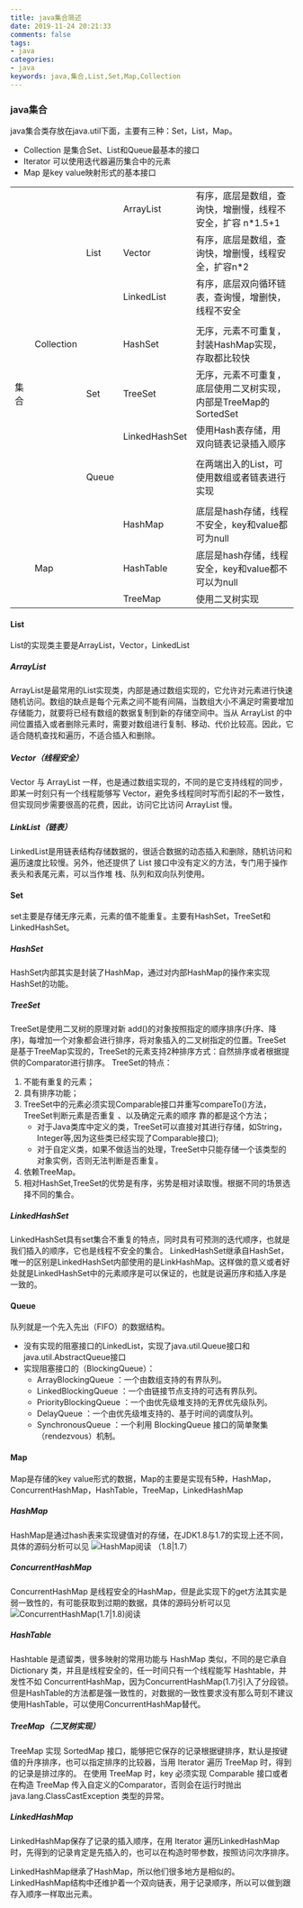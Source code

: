 ```yaml
---
title: java集合简述
date: 2019-11-24 20:21:33
comments: false
tags: 
- java
categories: 
- java
keywords: java,集合,List,Set,Map,Collection
---
```


### java集合

java集合类存放在java.util下面，主要有三种：Set，List，Map。

- Collection 是集合Set、List和Queue最基本的接口
- Iterator 可以使用迭代器遍历集合中的元素
- Map 是key value映射形式的基本接口

|     |            |           |                |                                                                |
| --- | ---------- | --------- | -------------- | -------------------------------------------------------------- |
|     |            |           |  ArrayList     | 有序，底层是数组，查询快，增删慢，线程不安全，扩容 n*1.5+1            |
|     |            |  List     |  Vector        | 有序，底层是数组，查询快，增删慢，线程安全，扩容n*2                   |
|     |            |           |  LinkedList    | 有序，底层双向循环链表，查询慢，增删快，线程不安全                    |
|     |            |           |                |                                                                |
|     | Collection |           |  HashSet       | 无序，元素不可重复，封装HashMap实现，存取都比较快                    |
|集合 |             |  Set     |  TreeSet        | 无序，元素不可重复，底层使用二叉树实现，内部是TreeMap的SortedSet     |
|     |            |           |  LinkedHashSet | 使用Hash表存储，用双向链表记录插入顺序                              |
|     |            |           |                |                                                                |
|     |            |  Queue    |                | 在两端出入的List，可使用数组或者链表进行实现                         |
|     |            |           |                |                                                                |
|     |            |           |  HashMap       | 底层是hash存储，线程不安全，key和value都可为null                    |
|     | Map        |           |  HashTable     | 底层是hash存储，线程安全，key和value都不可以为null                  |
|     |            |           |  TreeMap       | 使用二叉树实现                                                   |

#### List

List的实现类主要是ArrayList，Vector，LinkedList

##### ArrayList

ArrayList是最常用的List实现类，内部是通过数组实现的，它允许对元素进行快速随机访问。数组的缺点是每个元素之间不能有间隔，当数组大小不满足时需要增加存储能力，就要将已经有数组的数据复制到新的存储空间中。当从 ArrayList 的中间位置插入或者删除元素时，需要对数组进行复制、移动、代价比较高。因此，它适合随机查找和遍历，不适合插入和删除。

##### Vector（线程安全）

Vector 与 ArrayList 一样，也是通过数组实现的，不同的是它支持线程的同步，即某一时刻只有一个线程能够写 Vector，避免多线程同时写而引起的不一致性，但实现同步需要很高的花费，因此，访问它比访问 ArrayList 慢。

##### LinkList（链表）

LinkedList是用链表结构存储数据的，很适合数据的动态插入和删除，随机访问和遍历速度比较慢。另外，他还提供了 List 接口中没有定义的方法，专门用于操作表头和表尾元素，可以当作堆 栈、队列和双向队列使用。

#### Set

set主要是存储无序元素，元素的值不能重复。主要有HashSet，TreeSet和LinkedHashSet。

##### HashSet

HashSet内部其实是封装了HashMap，通过对内部HashMap的操作来实现HashSet的功能。

##### TreeSet

TreeSet是使用二叉树的原理对新 add()的对象按照指定的顺序排序(升序、降序)，每增加一个对象都会进行排序，将对象插入的二叉树指定的位置。TreeSet是基于TreeMap实现的，TreeSet的元素支持2种排序方式：自然排序或者根据提供的Comparator进行排序。
TreeSet的特点：
1. 不能有重复的元素；
2. 具有排序功能；
3. TreeSet中的元素必须实现Comparable接口并重写compareTo()方法，TreeSet判断元素是否重复 、以及确定元素的顺序 靠的都是这个方法；
    - 对于Java类库中定义的类，TreeSet可以直接对其进行存储，如String，Integer等,因为这些类已经实现了Comparable接口);
    - 对于自定义类，如果不做适当的处理，TreeSet中只能存储一个该类型的对象实例，否则无法判断是否重复。
4. 依赖TreeMap。
5. 相对HashSet,TreeSet的优势是有序，劣势是相对读取慢。根据不同的场景选择不同的集合。

##### LinkedHashSet

LinkedHashSet具有set集合不重复的特点，同时具有可预测的迭代顺序，也就是我们插入的顺序，它也是线程不安全的集合。
LinkedHashSet继承自HashSet，唯一的区别是LinkedHashSet内部使用的是LinkHashMap。这样做的意义或者好处就是LinkedHashSet中的元素顺序是可以保证的，也就是说遍历序和插入序是一致的。

#### Queue

队列就是一个先入先出（FIFO）的数据结构。

- 没有实现的阻塞接口的LinkedList，实现了java.util.Queue接口和java.util.AbstractQueue接口
- 实现阻塞接口的（BlockingQueue）：
    - ArrayBlockingQueue ：一个由数组支持的有界队列。
    - LinkedBlockingQueue ：一个由链接节点支持的可选有界队列。
    - PriorityBlockingQueue ：一个由优先级堆支持的无界优先级队列。
    - DelayQueue ：一个由优先级堆支持的、基于时间的调度队列。
    - SynchronousQueue ：一个利用 BlockingQueue 接口的简单聚集（rendezvous）机制。

#### Map

Map是存储的key value形式的数据，Map的主要是实现有5种，HashMap，ConcurrentHashMap，HashTable，TreeMap，LinkedHashMap

##### HashMap 

HashMap是通过hash表来实现键值对的存储，在JDK1.8与1.7的实现上还不同，具体的源码分析可以见 ![HashMap阅读 （1.8|1.7）](http://fk5431.com/20191114/javasource/util/1_HashMap/)

##### ConcurrentHashMap

ConcurrentHashMap 是线程安全的HashMap，但是此实现下的get方法其实是弱一致性的，有可能获取到过期的数据，具体的源码分析可以见 ![ConcurrentHashMap(1.7|1.8)阅读](http://fk5431.com/20191114/javasource/util/4_ConcurrentHashMap/)

##### HashTable

Hashtable 是遗留类，很多映射的常用功能与 HashMap 类似，不同的是它承自 Dictionary 类，并且是线程安全的，任一时间只有一个线程能写 Hashtable，并发性不如 ConcurrentHashMap，因为ConcurrentHashMap(1.7)引入了分段锁。但是HashTable的方法都是强一致性的，对数据的一致性要求没有那么苛刻不建议使用HashTable，可以使用ConcurrentHashMap替代。

##### TreeMap（二叉树实现）

TreeMap 实现 SortedMap 接口，能够把它保存的记录根据键排序，默认是按键值的升序排序，也可以指定排序的比较器，当用 Iterator 遍历 TreeMap 时，得到的记录是排过序的。
在使用 TreeMap 时，key 必须实现 Comparable 接口或者在构造 TreeMap 传入自定义的Comparator，否则会在运行时抛出 java.lang.ClassCastException 类型的异常。

##### LinkedHashMap

LinkedHashMap保存了记录的插入顺序，在用 Iterator 遍历LinkedHashMap 时，先得到的记录肯定是先插入的，也可以在构造时带参数，按照访问次序排序。

LinkedHashMap继承了HashMap，所以他们很多地方是相似的。LinkedHashMap结构中还维护着一个双向链表，用于记录顺序，所以可以做到跟存入顺序一样取出元素。













